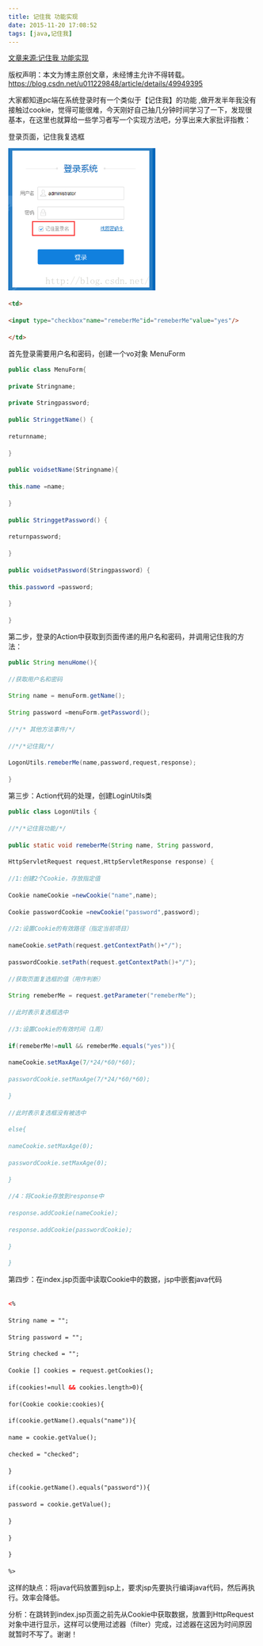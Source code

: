 ```yaml
---
title: 记住我 功能实现
date: 2015-11-20 17:08:52
tags: [java,记住我]
---
```

[文章来源:记住我 功能实现](http://blog.csdn.net/u011229848/article/details/49949395)


版权声明：本文为博主原创文章，未经博主允许不得转载。 https://blog.csdn.net/u011229848/article/details/49949395

大家都知道pc端在系统登录时有一个类似于【记住我】的功能 ,做开发半年我没有接触过cookie，觉得可能很难，今天刚好自己抽几分钟时间学习了一下，发现很基本，在这里也就算给一些学习者写一个实现方法吧，分享出来大家批评指教：

登录页面，记住我复选框

![](记住我%20功能实现/20151120182257897.png)
```html
<td>

<input type="checkbox"name="remeberMe"id="remeberMe"value="yes"/>

</td>
```

首先登录需要用户名和密码，创建一个vo对象 MenuForm
```java
public class MenuForm{

private Stringname;

private Stringpassword;

public StringgetName() {

returnname;

}

public voidsetName(Stringname){

this.name =name;

}

public StringgetPassword() {

returnpassword;

}

public voidsetPassword(Stringpassword) {

this.password =password;

}

}
```
第二步，登录的Action中获取到页面传递的用户名和密码，并调用记住我的方法：
```java
public String menuHome(){

//获取用户名和密码

String name = menuForm.getName();

String password =menuForm.getPassword();

//*/* 其他方法事件/*/

//*/*记住我/*/

LogonUtils.remeberMe(name,password,request,response);

}
```
第三步：Action代码的处理，创建LoginUtils类
```java
public class LogonUtils {

//*/*记住我功能/*/

public static void remeberMe(String name, String password,

HttpServletRequest request,HttpServletResponse response) {

//1:创建2个Cookie，存放指定值

Cookie nameCookie =newCookie("name",name);

Cookie passwordCookie =newCookie("password",password);

//2:设置Cookie的有效路径（指定当前项目）

nameCookie.setPath(request.getContextPath()+"/");

passwordCookie.setPath(request.getContextPath()+"/");

//获取页面复选框的值（用作判断）

String remeberMe = request.getParameter("remeberMe");

//此时表示复选框选中

//3:设置Cookie的有效时间（1周）

if(remeberMe!=null && remeberMe.equals("yes")){

nameCookie.setMaxAge(7/*24/*60/*60);

passwordCookie.setMaxAge(7/*24/*60/*60);

}

//此时表示复选框没有被选中

else{

nameCookie.setMaxAge(0);

passwordCookie.setMaxAge(0);

}

//4：将Cookie存放到response中

response.addCookie(nameCookie);

response.addCookie(passwordCookie);

}

}
```
第四步：在index.jsp页面中读取Cookie中的数据，jsp中嵌套java代码
```html

<%

String name = "";

String password = "";

String checked = "";

Cookie [] cookies = request.getCookies();

if(cookies!=null && cookies.length>0){

for(Cookie cookie:cookies){

if(cookie.getName().equals("name")){

name = cookie.getValue();

checked = "checked";

}

if(cookie.getName().equals("password")){

password = cookie.getValue();

}

}

}

%>

```
这样的缺点：将java代码放置到jsp上，要求jsp先要执行编译java代码，然后再执行。效率会降低。

分析：在跳转到index.jsp页面之前先从Cookie中获取数据，放置到HttpRequest对象中进行显示，这样可以使用过滤器（filter）完成，过滤器在这因为时间原因就暂时不写了。谢谢！